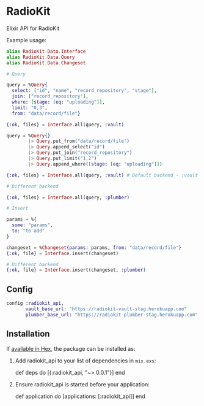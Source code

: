 # RadioKit

Elixir API for RadioKit

Example usage:

```elixir
alias RadioKit.Data.Interface
alias RadioKit.Data.Query
alias RadioKit.Data.Changeset

# Query

query = %Query{
  select: ["id", "name", "record_repository", "stage"],
  join: ["record_repository"],
  where: [stage: [eq: "uploading"]],
  limit: "0,3",
  from: "data/record/file"}

{:ok, files} = Interface.all(query, :vault)

query = %Query{}
        |> Query.put_from("data/record/file")
        |> Query.append_select("id")
        |> Query.put_join("record_repository")
        |> Query.put_limit("1,2")
        |> Query.append_where([stage: [eq: "uploading"]])

{:ok, files} = Interface.all(query, :vault) # Default backend - :vault

# Different backend

{:ok, files} = Interface.all(query, :plumber)

# Insert

params = %{
  some: "params",
  to: "to add"
}

changeset = %Changeset{params: params, from: "data/record/file"}
{:ok, file} = Interface.insert(changeset)

# Different backend
{:ok, file} = Interface.insert(changeset, :plumber)

```

## Config


```elixir
config :radiokit_api,
       vault_base_url: "https://radiokit-vault-stag.herokuapp.com"
       plumber_base_url: "https://radiokit-plumber-stag.herokuapp.com"
```


## Installation

If [available in Hex](https://hex.pm/docs/publish), the package can be installed as:

  1. Add radiokit_api to your list of dependencies in `mix.exs`:

        def deps do
          [{:radiokit_api, "~> 0.0.1"}]
        end

  2. Ensure radiokit_api is started before your application:

        def application do
          [applications: [:radiokit_api]]
        end
